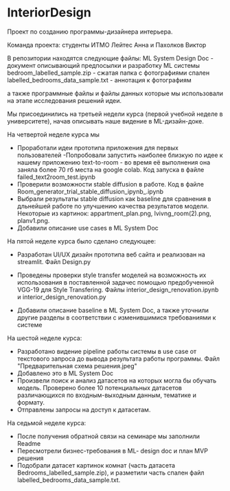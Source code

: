 # InteriorDesign
Проект по созданию программы-дизайнера интерьера. 

Команда проекта:
cтуденты ИТМО
Лейтес Анна и 
Пахолков Виктор

В репозитории находятся следующие файлы:
ML System Design Doc - документ описывающий предпосылки и разработку ML системы
bedroom_labelled_sample.zip - сжатая папка с фотографиями спален
labelled_bedrooms_data_sample.txt - аннотация к фотографиям

а также программные файлы и файлы данных которые мы использовали на этапе исследования решений идеи. 

Мы присоединились на третьей недели курса (первой учебной неделе в университете), начав описывать наше видение в ML-дизайн-доке.

На четвертой неделе курса мы 
- Проработали идеи прототипа приложения для первых пользователей
-Попробовали запустить наиболее близкую по идее к нашему приложению text-to-room - во время её выполнения она заняла более 70 гб места на google colab. Код запуска в файле failed_text2room_test.ipynb
- Проверили возможности stable diffusion в работе. Код в файле Room_generator_trial_stable_diffusion_ipynb_.ipynb
- Выбрали результаты stable diffusion как baseline для сравнения в дльнейшей работе по улучшению качества результатов модели. Некоторые из картинок: appartment_plan.png, lvivng_room(2).png, planv1.png. 
- Добавили описание use cases в ML System Doc

На пятой неделе курса было сделано следующее:
- Разработан UI/UX дизайн прототипа веб сайта и реализован на streamlit. Файл Design.py
- Проведены проверки style transfer моделей на возможность их использования в поставленной задачес помощью предобученной VGG-19 для Style Transfering. Файлы interior_design_renovation.ipynb и interior_design_renovation.py 

- Добавили описание baseline  в ML System Doc, а также уточнили другие разделы в соответствии с изменившимися требованиями к системе

На шестой неделе курса: 
- Разработано видение pipeline работы системы в use case от текстового запроса до вывода результата работы программы.  Файл "Предварительная схема решения.jpeg"
- Добавлено это в ML System Doc
- Произвели поиск и анализ датасетов на которых могла бы обучать модель. Проверено более 10 потенциальных датасетов различающихся по входным-выходным данным, тематике и формату.
- Отправлены запросы на доступ к датасетам.

На седьмой неделе курса: 
- После получения обратной связи на семинаре мы заполнили Readme
- Пересмотрели бизнес-требования в ML- design doc и план MVP решения
- Подобрали датасет картинок комнат (часть датасета Bedrooms_labelled_sample.zip), и разметили часть спален файл labelled_bedrooms_data_sample.txt. 
